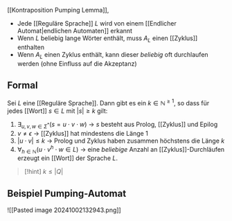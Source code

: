 [[Kontraposition Pumping Lemma]], 

- Jede [[Reguläre Sprache]] $L$ wird von einem [[Endlicher Automat|endlichen Automaten]] erkannt
- Wenn $L$ beliebig lange Wörter enthält, muss $A_{L}$ einen [[Zyklus]] enthalten
- Wenn $A_{L}$ einen Zyklus enthält, kann dieser _beliebig_ oft durchlaufen werden (ohne Einfluss auf die Akzeptanz)

## Formal
Sei $L$ eine [[Reguläre Sprache]].
Dann gibt es ein $k \in \mathbb{N}^{\geq 1}$, so dass für jedes [[Wort]] $s \in L$ mit $|s| \geq k$ gilt:
1. $\exists_{u, v, w \in \Sigma^{*}}(s = u\cdot v \cdot w)$ -> $s$ besteht aus Prolog, [[Zyklus]] und Epilog
2. $v \neq \epsilon$ -> [[Zyklus]] hat mindestens die Länge $1$
3. $|u \cdot v| \leq k$ -> Prolog und Zyklus haben zusammen höchstens die Länge $k$
4. $\forall_{h\in \mathbb{N}}(u\cdot v^{h}\cdot w \in L)$  -> eine _beliebige_ Anzahl an [[Zyklus]]-Durchläufen erzeugt ein [[Wort]] der Sprache $L$.

> [!hint] $k \leq |Q|$ 
## Beispiel Pumping-Automat
![[Pasted image 20241002132943.png]]